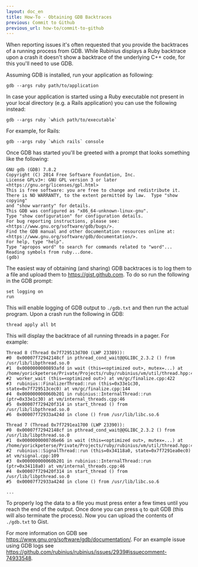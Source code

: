 ```yaml
---
layout: doc_en
title: How-To - Obtaining GDB Backtraces
previous: Commit to Github
previous_url: how-to/commit-to-github
---
```


When reporting issues it's often requested that you provide the backtraces of a
running process from GDB. While Rubinius displays a Ruby backtrace upon a crash
it doesn't show a backtrace of the underlying C++ code, for this you'll need to
use GDB.

Assuming GDB is installed, run your application as following:

    gdb --args ruby path/to/application

In case your application is started using a Ruby executable not present in your
local directory (e.g. a Rails application) you can use the following instead:

    gdb --args ruby `which path/to/executable`

For example, for Rails:

    gdb --args ruby `which rails` console

Once GDB has started you'll be greeted with a prompt that looks something like
the following:

    GNU gdb (GDB) 7.8.2
    Copyright (C) 2014 Free Software Foundation, Inc.
    License GPLv3+: GNU GPL version 3 or later <https://gnu.org/licenses/gpl.html>
    This is free software: you are free to change and redistribute it.
    There is NO WARRANTY, to the extent permitted by law.  Type "show copying"
    and "show warranty" for details.
    This GDB was configured as "x86_64-unknown-linux-gnu".
    Type "show configuration" for configuration details.
    For bug reporting instructions, please see:
    <https://www.gnu.org/software/gdb/bugs/>.
    Find the GDB manual and other documentation resources online at:
    <https://www.gnu.org/software/gdb/documentation/>.
    For help, type "help".
    Type "apropos word" to search for commands related to "word"...
    Reading symbols from ruby...done.
    (gdb)

The easiest way of obtaining (and sharing) GDB backtraces is to log them to a
file and upload them to <https://gist.github.com>. To do so run the following in
the GDB prompt:

    set logging on
    run

This will enable logging of GDB output to `./gdb.txt` and then run the actual
program. Upon a crash run the following in GDB:

    thread apply all bt

This will display the backtrace of all running threads in a pager. For example:

    Thread 8 (Thread 0x7f729513d700 (LWP 23389)):
    #0  0x00007f72942148cf in pthread_cond_wait@@GLIBC_2.3.2 () from /usr/lib/libpthread.so.0
    #1  0x0000000000893afd in wait (this=<optimized out>, mutex=...) at /home/yorickpeterse/Private/Projects/ruby/rubinius/vm/util/thread.hpp:448
    #2  worker_wait (this=<optimized out>) at vm/gc/finalize.cpp:422
    #3  rubinius::FinalizerThread::run (this=0x33e1c30, state=0x7f729513cec0) at vm/gc/finalize.cpp:144
    #4  0x000000000060b201 in rubinius::InternalThread::run (ptr=0x33e1c30) at vm/internal_threads.cpp:46
    #5  0x00007f729420f314 in start_thread () from /usr/lib/libpthread.so.0
    #6  0x00007f72933a424d in clone () from /usr/lib/libc.so.6

    Thread 7 (Thread 0x7f7291ea1700 (LWP 23390)):
    #0  0x00007f72942148cf in pthread_cond_wait@@GLIBC_2.3.2 () from /usr/lib/libpthread.so.0
    #1  0x00000000007d6e66 in wait (this=<optimized out>, mutex=...) at /home/yorickpeterse/Private/Projects/ruby/rubinius/vm/util/thread.hpp:448
    #2  rubinius::SignalThread::run (this=0x34118a0, state=0x7f7291ea0ec0) at vm/signal.cpp:109
    #3  0x000000000060b201 in rubinius::InternalThread::run (ptr=0x34118a0) at vm/internal_threads.cpp:46
    #4  0x00007f729420f314 in start_thread () from /usr/lib/libpthread.so.0
    #5  0x00007f72933a424d in clone () from /usr/lib/libc.so.6

    ...

To properly log the data to a file you must press enter a few times until you
reach the end of the output. Once done you can press `q` to quit GDB (this will
also terminate the process). Now you can upload the contents of `./gdb.txt` to
Gist.

For more information on GDB see
<https://www.gnu.org/software/gdb/documentation/>. For an example issue using GDB
logs see
<https://github.com/rubinius/rubinius/issues/2939#issuecomment-74933548>.
